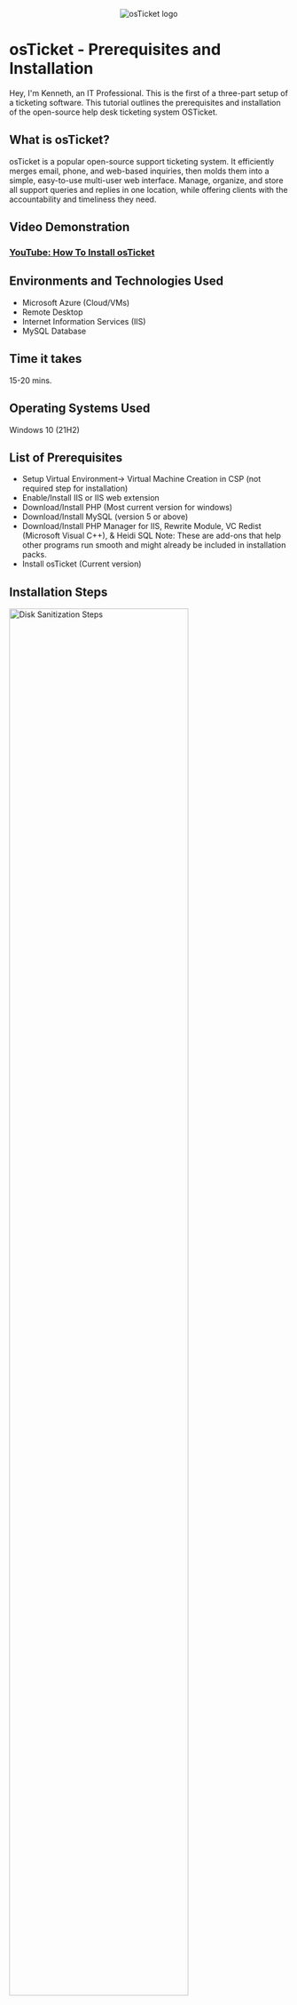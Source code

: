 <p align="center">
<img src="https://i.imgur.com/Clzj7Xs.png" alt="osTicket logo"/>
</p>

<h1>osTicket - Prerequisites and Installation</h1>
Hey, I'm Kenneth, an IT Professional. This is the first of a three-part setup of a ticketing software. This tutorial outlines the prerequisites and installation of the open-source help desk ticketing system OSTicket.<br />


<h2>What is osTicket?</h2>
osTicket is a popular open-source support ticketing system. It efficiently merges email, phone, and web-based inquiries, then molds them into a simple, easy-to-use multi-user web interface. Manage, organize, and store all support queries and replies in one location, while offering clients with the accountability and timeliness they need.


<h2>Video Demonstration</h2>

### [YouTube: How To Install osTicket](https://www.youtube.com/watch?v=K7T_JjvEamg&t=13s)

<h2>Environments and Technologies Used</h2>

- Microsoft Azure (Cloud/VMs)
- Remote Desktop
- Internet Information Services (IIS)
- MySQL Database

<h2>Time it takes </h2>

15-20 mins.

<h2>Operating Systems Used </h2>

Windows 10</b> (21H2)


<h2>List of Prerequisites</h2>

- Setup Virtual Environment-> Virtual Machine Creation in CSP (not required step for installation)
- Enable/Install IIS or IIS web extension
- Download/Install PHP (Most current version for windows)
- Download/Install MySQL (version 5 or above)
- Download/Install PHP Manager for IIS, Rewrite Module, VC Redist (Microsoft Visual C++), & Heidi SQL 
Note: These are add-ons that help other programs run smooth and might already be included in installation packs.  
- Install osTicket (Current version)


<h2>Installation Steps</h2>

<p>
<img src="https://i.imgur.com/URI1Iaj.png" height="80%" width="80%" alt="Disk Sanitization Steps"/>
</p>
<p>
1. We must first use CGI to activate and install Windows Internet Information Services (IIS). To achieve this, type "Turn Windows features on or off" into the Windows search box, and the Windows Features control panel will be shown. Scroll down and choose Internet Information Services, making sure to tick the box to enable IIS. Extend the IIS folder (do not deselect any folders), then extend the World Wide Web Services folder and Application Development Features, and last select CGI. Press ok (and apply if applicable). Next Step...
</p>
<br />


<p>
2. To proceed, this part does not require an example because it will explain how to download and install numerous apps into the virtual environment. First, navigate to your system's c: drive and create a folder called "PHP" (this will be needed later). For the time being, download and install the following applications/software (which may be found on the web): PHP Manager for IIS, Rewrite Module, and VC Redist (Microsoft Visual C++). These files are simple and do not require any configuration before installation, just simple click-through. Next Step...
</p>
<br />


<p>
<img src="https://i.imgur.com/Xo2kRFo.png" height="80%" width="80%" alt="Disk Sanitization Steps"/>
</p>
<p>
3. Moving on, download the zip file of PHP for windows (version 7 or higher). Once downloaded, right click the zip file and select extract then make the location for the extract to the "PHP" folder made in the previous step located on the c: drive. Next step...
</p>
<br />

<p>
<img src="https://i.imgur.com/4OqTKoD.png" height="50%" width="50%" alt="Disk Sanitization Steps"/><img src="https://i.imgur.com/sgkRESx.png" height="50%" width="50%" alt="Disk Sanitization Steps"/>
</p>
<p>
4. Next, download the most recent MySQL (version 5 or higher) for your database. The download and installation are straightforward click-throughs (usual installs), and once installed, "Launch Configuration Wizard" will be indicated (DO NOT UNMARK IT). When the configuration Wizard appears, just click through the steps, first selecting standard configuration (unless you have special customizations you wish to make in detail), then identify a username and password for your database (make sure not to forget these credentials in order to access your database later). Next step...
</p>
<br />

<p>
<img src="https://i.imgur.com/CgDHfmq.png" height="50%" width="50%" alt="Disk Sanitization Steps"/><img src="https://i.imgur.com/xF4TA39.png" height="50%" width="50%" alt="Disk Sanitization Steps"/>
<p align="center"><img src="https://i.imgur.com/O2NMAzU.png" height="50%" width="50%" alt="Disk Sanitization Steps"/>
</p>
<p>
5. To continue, now open the IIS Manager application as Admin.(right click and select run as administrator). Once opened double click PHP Manager and then select to register a PHP. Navigate to the c: drive PHP folder and then select the "php-cgi". Next step...
</p>
<br />

<p>
<img src="https://i.imgur.com/eJhrQA8.png" height="80%" width="80%" alt="Disk Sanitization Steps"/>
</p>
<p>
6. Now download the latest osTicket zip file (located on web or local network). Once downloaded open the zip file and you should see two folders. The one named "upload" copy that folder and navigate to your c:drive into "inetpub" folder and then "wwwroot" folder and place the copy there and rename the copy folder "osTicket" exactly like that no spaces. Next step...
</p>
<br />

<p>
<img src="https://i.imgur.com/NGpOZFz.png" height="50%" width="50%" alt="Disk Sanitization Steps"/><img src="https://i.imgur.com/KJMxd4u.png" height="50%" width="50%" alt="Disk Sanitization Steps"/>
<p align="center"><img src="https://i.imgur.com/rPJZNUi.png" height="50%" width="50%" alt="Disk Sanitization Steps"/>
</p>
<p>
7. To continue, reopen your IIS Manager (as Admin) then restart the server. Once restarted "osticket" should be located under "sites" and "Default Web Site". Click osticket and then click "Browse *:80 (http), this will take you to the osticket installer page. On this page you can see the required installs we already in order to run osTicket. Note: under the "Recommended" a list of features thate are activated or not. If you wish to enable or disable any features simply go to your IIS Manager (as Admin), navigate back to osTicket folder and double-click PHP Manager. Scroll down and you will see PHP extensions once clicked from there you can enable and disable php features. Next Step...
</p>
<br />

<p>
<img src="https://i.imgur.com/iK6ArM3.png" height="50%" width="50%" alt="Disk Sanitization Steps"/><img src="https://i.imgur.com/yUotIfU.png" height="50%" width="50%" alt="Disk Sanitization Steps"/>
<img src="https://i.imgur.com/9Fgg4mI.png" height="50%" width="50%" alt="Disk Sanitization Steps"/><img src="https://i.imgur.com/vryn8Hw.png" height="50%" width="50%" alt="Disk Sanitization Steps"/>
</p>
<p>
8. Before we go back to browser, go to your file explorer and navigate back to the osTicket folder we copied in your c:\inetpub\wwwroot, open the folder then open the folder named "include" then scroll down untill you see "ost-sampleconfig.php", rename this file "ost-config.php" (exactly like that). Now right click this file and select properities (we are going to change it's security permissions for now). Go to security tab then click advanced. From here click "Disable inheritance" and select remove all. After that click Add and add an object name "Everybody" and then set Everybody's basic permissions to full controll. Note: at the end of installation make sure to come back and change these security persmissions to "read only and/or read & execute" (unmark write). Next step...
</p>
<br />

<p>

<img src="https://i.imgur.com/X5KEcyh.png" height="80%" width="80%" alt="Disk Sanitization Steps"/>
</p>
<p>
9. Back to the browser osTicket installer. Click next once you are satisfied with what is installed. This will take you to the Basic Installation where you will registar your helpdesk email, Admin User account with osTicket, and your MySQL database once filled out on to the next step (don't install yet).
</p>
<br />

<p>
<img src="https://i.imgur.com/kEB4lfO.png" height="50%" width="50%" alt="Disk Sanitization Steps"/><img src="https://i.imgur.com/yAZO68j.png" height="50%" width="50%" alt="Disk Sanitization Steps"/>
</p>
<p>
10. Now download and install an application called HeidiSQL, this will allow us to interact with MySQL and create our database. Once downloaded and click finish to launch. Once launched use your User name and Password for MySQL to open a session and then click open. Once Opened create a database called osTicket. After that go back to the browser and click install.
</p>
<br />

<p>
<img src="https://i.imgur.com/Ib85ptO.png" height="50%" width="50%" alt="Disk Sanitization Steps"/>
</p>
<p>
<p align="center"><b>CONGRATULATIONS!</b> If you are at this page you were successful installing and registering for osTicket. Well done!
</p>
<br />


